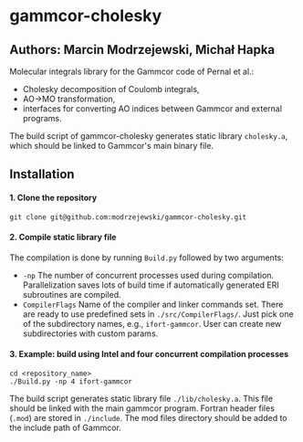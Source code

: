 # gammcor-cholesky
Authors: Marcin Modrzejewski, Michał Hapka
---

Molecular integrals library for the Gammcor code of Pernal et al.:
* Cholesky decomposition of Coulomb integrals,
* AO->MO transformation,
* interfaces for converting AO indices between Gammcor and external programs.

The build script of gammcor-cholesky generates static library `cholesky.a`, which should be linked to Gammcor's main binary file.

## Installation
#### 1. Clone the repository
```
git clone git@github.com:modrzejewski/gammcor-cholesky.git
```

#### 2. Compile static library file
The compilation is done by running `Build.py` followed by two arguments:
* `-np` The number of concurrent processes used during compilation. Parallelization saves lots of build time if automatically generated ERI subroutines are compiled.
* `CompilerFlags` Name of the compiler and linker commands set. There are ready to use predefined sets in `./src/CompilerFlags/`. Just pick one of the subdirectory names, e.g., `ifort-gammcor`. User can create new subdirectories with custom params.

#### 3. Example: build using Intel and four concurrent compilation processes

```
cd <repository_name>
./Build.py -np 4 ifort-gammcor
```

The build script generates static library file `./lib/cholesky.a`. This file should be linked with the main gammcor program. Fortran header files (`.mod`) are stored in `./include`. The mod files directory should be added to the include path of Gammcor.
